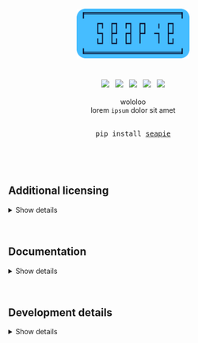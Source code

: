 <div align="center">
    <h1>
        <br>
        <img src="img/seapie.png" alt="seapie" height=100>
        <br>
    </h1>
    <br>
    <a href="https://www.python.org/"><img src="https://img.shields.io/badge/Python-3.12.0-blue?logo=python&logoColor=white"/></a>
    &nbsp;
    <a href="https://www.python.org/"><img src="https://img.shields.io/badge/Dependencies-None-blue"/></a>
    &nbsp;
    <a href="https://github.com/psf/black"><img src="https://img.shields.io/badge/Style-black-000000"/></a>
    &nbsp;
    <a href="https://choosealicense.com/licenses/unlicense/"><img src="https://img.shields.io/badge/Licence-The_Unlicence-purple"/></a>
    &nbsp;
    <a href="https://en.wikipedia.org/wiki/Finland"><img src="https://img.shields.io/badge/Made_with_%E2%9D%A4%20in-Finland-blue"/></a>
    <br>
    <br>
    wololoo
    <br>
    lorem <code>ipsum</code> dolor sit amet
    <br>
    <br>
    <pre>pip install <a href="https://github.com/hirsimaki-markus/seapie">seapie</a></pre>
    <br>
    <br>
    <br>
</div>

## Additional licensing
<details><summary>Show details</summary>

This software is licensed under The Unlicense as the author's protest towards
the modern copyright landscape. If you need a different lisence for a legal or
compability reasons, just ask.

</details>

<br>
<br>

## Documentation
<details><summary>Show details</summary>

```python
>>> import seapie
>>> help(seapie)
>>> # Or take a look at the well documented source.
```

</details>

<br>
<br>





## Development details
<details><summary>Show details</summary>

  **Linting**
  ```bash
  seapie$ python -m isort .
  seapie$ python -m black .
  seapie$ python -m flake8 src/ test/
  ```

  **Testing**
  ```bash
  seapie$ python test/??????
  ```

  **Building & releasing**
  ```bash
  # Remember to increment __version__ in __init__.py
  seapie$ python -m build --wheel && rm -rf build/ && rm -rf src/seapie.egg-info/
  seapie$ python -m twine check dist/*
  seapie$ python -m twine upload dist/*
  seapie$ rm -rf dist/
  ```

</details>